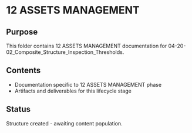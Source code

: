# 12 ASSETS MANAGEMENT

## Purpose
This folder contains 12 ASSETS MANAGEMENT documentation for 04-20-02_Composite_Structure_Inspection_Thresholds.

## Contents
- Documentation specific to 12 ASSETS MANAGEMENT phase
- Artifacts and deliverables for this lifecycle stage

## Status
Structure created - awaiting content population.
